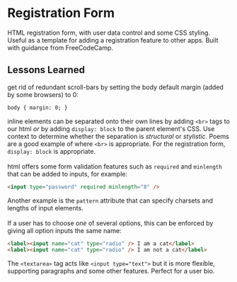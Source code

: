 # Registration Form

HTML registration form, with user data control and some CSS styling. Useful as a template for adding a registration feature to other apps. Built with guidance from FreeCodeCamp.

## Lessons Learned

get rid of redundant scroll-bars by setting the body default margin (added by some browsers) to 0:

```html
body { margin: 0; }
```

inline elements can be separated onto their own lines by adding `<br>` tags to our html _or_ by adding `display: block` to the parent element's CSS. Use context to determine whether the separation is _structural_ or _stylistic_. Poems are a good example of where `<br>` is appropriate. For the registration form, `display: block` is appropriate.  
<br>
html offers some form validation features such as `required` and `minlength` that can be added to inputs, for example:

```html
<input type="password" required minlength="8" />
```

Another example is the `pattern` attribute that can specify charsets and lengths of input elements.  
<br>
If a user has to choose _one_ of several options, this can be enforced by giving all option inputs the same name:  

```html
<label><input name="cat" type="radio" /> I am a cat</label>
<label><input name="cat" type="radio" /> I am not a cat</label>
```

The `<textarea>` tag acts like `<input type="text">` but it is more flexible, supporting paragraphs and some other features. Perfect for a user bio.